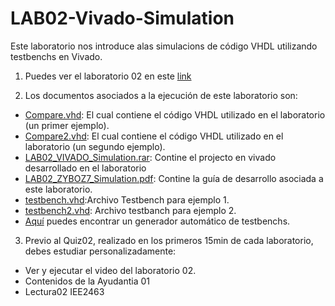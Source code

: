 # LAB02-Vivado-Simulation

Este laboratorio nos introduce alas simulacions de código VHDL utilizando testbenchs en Vivado.

1. Puedes ver el laboratorio 02 en este [link](https://youtu.be/QokZ1R7vCYQ)

2. Los documentos asociados a la ejecución de este laboratorio son:

* [Compare.vhd](https://github.com/IEE2463-SEP/LAB02-Vivado-Simulation/blob/main/Compare.vhd): El cual contiene el código VHDL utilizado en el laboratorio (un primer ejemplo).
* [Compare2.vhd](https://github.com/IEE2463-SEP/LAB02-Vivado-Simulation/blob/main/Compare2.vhd): El cual contiene el código VHDL utilizado en el laboratorio (un segundo ejemplo).
* [LAB02_VIVADO_Simulation.rar](https://github.com/IEE2463-SEP/LAB02-Vivado-Simulation/blob/main/LAB02_Vivado_Simulation.rar): Contine el projecto en vivado desarrollado en el laboratorio
* [LAB02_ZYBOZ7_Simulation.pdf](https://github.com/IEE2463-SEP/LAB02-Vivado-Simulation/blob/main/LAB02_ZYBOZ7_Simulation.pdf): Contine la guía de desarrollo asociada a este laboratorio.
* [testbench.vhd](https://github.com/IEE2463-SEP/LAB02-Vivado-Simulation/blob/main/testbench.vhd):Archivo Testbench para ejemplo 1.
* [testbench2.vhd](https://github.com/IEE2463-SEP/LAB02-Vivado-Simulation/blob/main/testbench2.vhd): Archivo testbanch para ejemplo 2.
* [Aquí](https://www.doulos.com/knowhow/perl/vhdl-testbench-creation-using-perl/) puedes encontrar un generador automático de testbenchs. 

3. Previo al Quiz02, realizado en los primeros 15min de cada laboratorio, debes estudiar personalizadamente:

* Ver y ejecutar el video del laboratorio 02.
* Contenidos de la Ayudantia 01
* Lectura02 IEE2463
